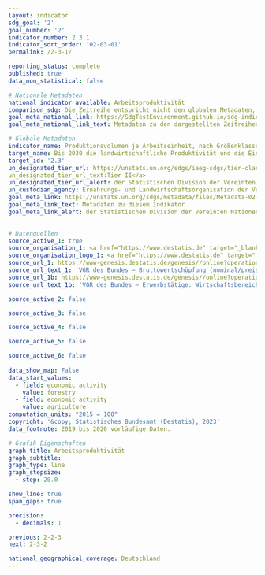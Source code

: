 ```yaml
---
layout: indicator    
sdg_goal: '2'    
goal_number: '2'    
indicator_number: 2.3.1    
indicator_sort_order: '02-03-01'    
permalink: /2-3-1/    

reporting_status: complete    
published: true    
data_non_statistical: false    

# Nationale Metadaten    
national_indicator_available: Arbeitsproduktivität    
comparison_sdg: Die Zeitreihe entspricht nicht den globalen Metadaten, bietet aber zusätzliche Informationen.    
goal_meta_national_link: https://SdgTestEnvironment.github.io/sdg-indicators/public/Meta/2.3.1.pdf
goal_meta_national_link_text: Metadaten zu den dargestellten Zeitreihen    

# Globale Metadaten    
indicator_name: Produktionsvolumen je Arbeitseinheit, nach Größenklassen der Land-/ Weide-/ Forstwirtschaftsbetriebe    
target_name: Bis 2030 die landwirtschaftliche Produktivität und die Einkommen von kleinen Nahrungsmittelproduzenten, insbesondere von Frauen, Angehörigen indigener Völker, landwirtschaftlichen Familienbetrieben, Weidetierhaltern und Fischern, verdoppeln, unter anderem durch den sicheren und gleichberechtigten Zugang zu Grund und Boden, anderen Produktionsressourcen und Betriebsmitteln, Wissen, Finanzdienstleistungen, Märkten sowie Möglichkeiten für Wertschöpfung und außerlandwirtschaftliche Beschäftigung    
target_id: '2.3'    
un_designated_tier_url: https://unstats.un.org/sdgs/iaeg-sdgs/tier-classification/'    
un_designated_tier_url_text:Tier II</a>    
un_designated_tier_url_alert: der Statistischen Division der Vereinten Nationen    
un_custodian_agency: Ernährungs- und Landwirtschaftsorganisation der Vereinten Nationen (FAO)    
goal_meta_link: https://unstats.un.org/sdgs/metadata/files/Metadata-02-03-01.pdf    
goal_meta_link_text: Metadaten zu diesem Indikator    
goal_meta_link_alert: der Statistischen Division der Vereinten Nationen    
    

# Datenquellen
source_active_1: true
source_organisation_1: <a href="https://www.destatis.de" target="_blank"> Statistisches Bundesamt (Destatis) </a>
source_organisation_logo_1: <a href="https://www.destatis.de" target="_blank"><img src="https://g205sdgs.github.io/sdg-indicators/public/OrgImgDe/destatis.png" alt="Logo destatis" style="height:60px; width:148px"/></a>
source_url_1: https://www-genesis.destatis.de/genesis//online?operation=table&code=81000-0103&bypass=true&language=de
source_url_text_1: 'VGR des Bundes – Bruttowertschöpfung (nominal/preisbereinigt): Wirtschaftsbereiche – GENESIS online 81000-0103'
source_url_1b: https://www-genesis.destatis.de/genesis//online?operation=table&code=81000-0112&bypass=true&language=de
source_url_text_1b: 'VGR des Bundes – Erwerbstätige: Wirtschaftsbereiche – GENESIS online 81000-0112'

source_active_2: false

source_active_3: false

source_active_4: false

source_active_5: false

source_active_6: false
    
data_show_map: False    
data_start_values: 
  - field: economic activity
    value: forestry
  - field: economic activity
    value: agriculture    
computation_units: "2015 = 100"    
copyright: '&copy; Statistisches Bundesamt (Destatis), 2023'    
data_footnote: 2019 bis 2020 vorläufige Daten.    

# Grafik Eigenschaften    
graph_title: Arbeitsproduktivität
graph_subtitle:     
graph_type: line
graph_stepsize: 
  - step: 20.0    

show_line: true
span_gaps: true

precision:
  - decimals: 1    

previous: 2-2-3    
next: 2-3-2    

national_geographical_coverage: Deutschland    
---
```


<span></span>